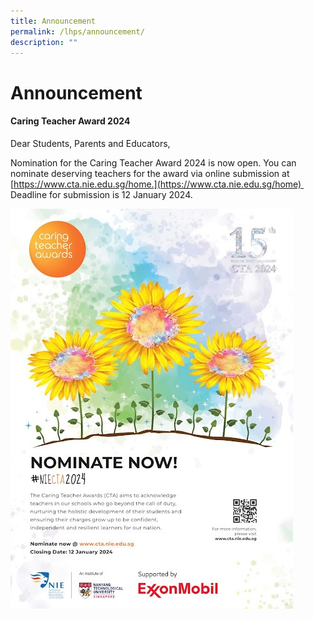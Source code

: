```yaml
---
title: Announcement
permalink: /lhps/announcement/
description: ""
---
```

# Announcement

#### Caring Teacher Award 2024

 
Dear Students, Parents and Educators,

Nomination for the Caring Teacher Award 2024 is now open. You can nominate deserving teachers for the award via online submission at [https://www.cta.nie.edu.sg/home.](https://www.cta.nie.edu.sg/home) 
Deadline for submission is 12 January 2024.

![](/images/caringteacheraward2024.jpg)